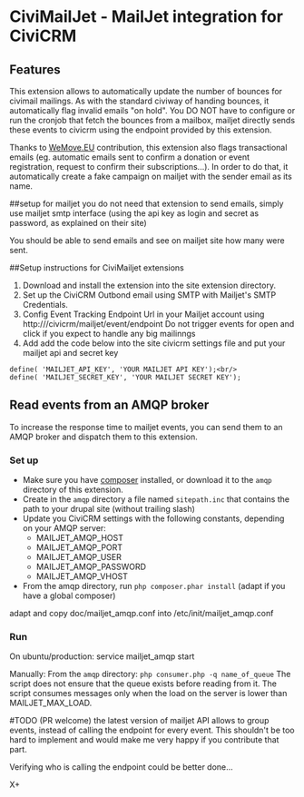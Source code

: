 CiviMailJet - MailJet integration for CiviCRM 
===============================

## Features
This extension allows to automatically update the number of bounces for civimail mailings. As with the standard civiway of handing bounces, it automatically flag invalid emails "on hold". You DO NOT have to configure or run the cronjob that fetch the bounces from a mailbox, mailjet directly sends these events to civicrm using the endpoint provided by this extension.

Thanks to [WeMove.EU](https://www.wemove.eu) contribution, this extension also flags transactional emails (eg. automatic emails sent to confirm a donation or event registration, request to confirm their subscriptions...). In order to do that, it automatically create a fake campaign on mailjet with the sender email as its name.


##setup for mailjet
you do not need that extension to send emails, simply use mailjet smtp interface (using the api key as login and secret as password, as explained on their site)

You should be able to send emails and see on mailjet site how many were sent.

##Setup instructions for CiviMailjet extensions

1. Download and install the extension into the site extension directory.
2. Set up the CiviCRM Outbond email using SMTP  with  Mailjet's SMTP Credentials.
3. Config Event Tracking Endpoint Url in your Mailjet account using http://<yoursite>/civicrm/mailjet/event/endpoint
Do not trigger events for open and click if you expect to handle any big mailinngs
4. Add add the code below into the site civicrm settings file and put your mailjet api and secret key

```
define( 'MAILJET_API_KEY', 'YOUR MAILJET API KEY');<br/>
define( 'MAILJET_SECRET_KEY', 'YOUR MAILJET SECRET KEY');
```

## Read events from an AMQP broker
To increase the response time to mailjet events, you can send them to an AMQP broker and dispatch them to this extension.

### Set up

 - Make sure you have [composer](https://getcomposer.org/) installed, or download it to the `amqp` directory of this extension.
 - Create in the `amqp` directory a file named `sitepath.inc` that contains the path to your drupal site (without trailing slash)
 - Update you CiviCRM settings with the following constants, depending on your AMQP server:
   + MAILJET_AMQP_HOST
   + MAILJET_AMQP_PORT
   + MAILJET_AMQP_USER
   + MAILJET_AMQP_PASSWORD
   + MAILJET_AMQP_VHOST
 - From the amqp directory, run `php composer.phar install` (adapt if you have a global composer)

adapt and copy doc/mailjet_amqp.conf into /etc/init/mailjet_amqp.conf

### Run
On ubuntu/production:
service mailjet_amqp start

Manually:
From the `amqp` directory: `php consumer.php -q name_of_queue`
The script does not ensure that the queue exists before reading from it.
The script consumes messages only when the load on the server is lower than MAILJET_MAX_LOAD.

#TODO (PR welcome)
the latest version of mailjet API allows to group events, instead of calling the endpoint for every event. This shouldn't be too hard to implement and would make me very happy if you contribute that part.

Verifying who is calling the endpoint could be better done...

X+
